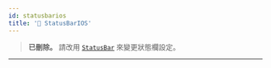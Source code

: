 ```yaml
---
id: statusbarios
title: '🚧 StatusBarIOS'
---
```


> **已刪除。** 請改用 [`StatusBar`](statusbar.md) 來變更狀態欄設定。

---